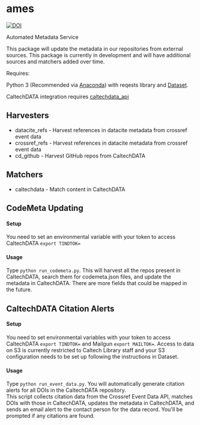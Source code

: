# ames

[![DOI](https://data.caltech.edu/badge/110025475.svg)](https://data.caltech.edu/badge/latestdoi/110025475)

Automated Metadata Service

This package will update the metadata in our repositories from external sources.  This package is currently in development and will have additional sources and matchers added over time.

Requires: 

Python 3 (Recommended via [Anaconda](https://www.anaconda.com/download)) with reqests library and [Dataset](https://github.com/caltechlibrary/dataset).

CaltechDATA integration requires [caltechdata_api](https://github.com/caltechlibrary/caltechdata_api)

## Harvesters

- datacite_refs - Harvest references in datacite metadata from crossref event data
- crossref_refs - Harvest references in datacite metadata from crossref event data
- cd_github - Harvest GitHub repos from CaltechDATA

## Matchers

- caltechdata - Match content in CaltechDATA

## CodeMeta Updating

#### Setup
You need to set an environmental variable with your token to access
CaltechDATA `export TINDTOK=`

#### Usage
Type `python run_codemeta.py`. This will harvest all the repos present in
CaltechDATA, search them for codemeta.json files, and update the metadata
in CaltechDATA. There are more fields that could be mapped in the future.

## CaltechDATA Citation Alerts

#### Setup
You need to set environmental variables with your token to access
CaltechDATA `export TINDTOK=` and Mailgun `export MAILTOK=`.  Access to data on S3 is currently
restricted to Caltech Library staff and your S3 configuration needs to be set up
following the instructions in Dataset.

#### Usage
Type `python run_event_data.py`. You will automatically generate citation alerts for all DOIs in the CaltechDATA repository.  
This script collects citation data from the Crossref Event Data API, matches DOIs with those 
in CaltechDATA, updates the metadata in CaltechDATA, and sends an email alert to the contact 
person for the data record. You'll be prompted if any citations are found.  
